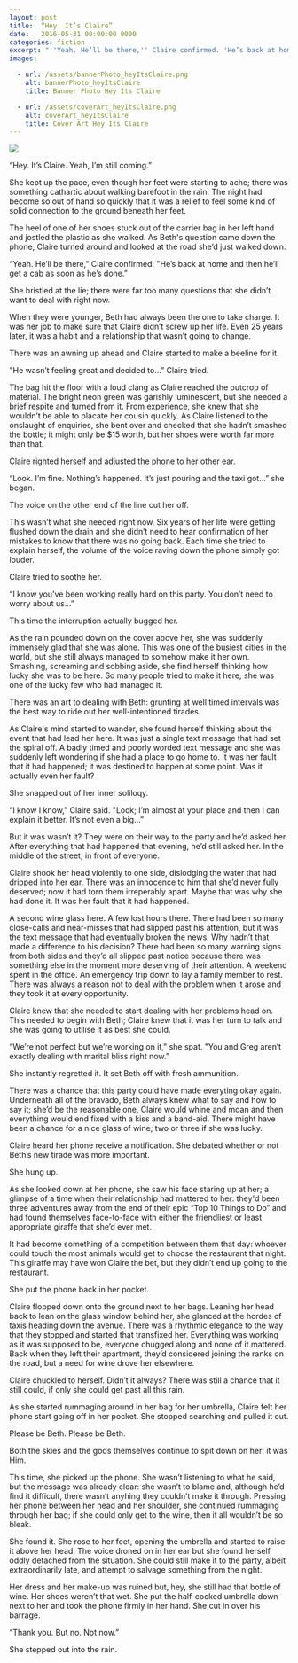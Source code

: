 ```yaml
---
layout: post
title:  “Hey. It’s Claire”
date:   2016-05-31 00:00:00 0000
categories: fiction
excerpt: "''Yeah. He’ll be there,'' Claire confirmed. 'He’s back at home and then he’ll get a cab as soon as he’s done.''<br /><br />She bristled at the lie; there were far too many questions that she didn’t want to deal with right now."
images:

  - url: /assets/bannerPhoto_heyItsClaire.png
    alt: bannerPhoto_heyItsClaire
    title: Banner Photo Hey Its Claire

  - url: /assets/coverArt_heyItsClaire.png
    alt: coverArt_heyItsClaire
    title: Cover Art Hey Its Claire
---
```


<img class="bannerPhoto" src="{{ site.url }}/assets/bannerPhoto_heyItsClaire.png" />

“Hey. It’s Claire. Yeah, I’m still coming.”

She kept up the pace, even though her feet were starting to ache; there was something cathartic about walking barefoot in the rain. The night had become so out of hand so quickly that it was a relief to feel some kind of solid connection to the ground beneath her feet.

The heel of one of her shoes stuck out of the carrier bag in her left hand and jostled the plastic as she walked. As Beth's question came down the phone, Claire turned around and looked at the road she’d just walked down.

“Yeah. He’ll be there," Claire confirmed. "He’s back at home and then he’ll get a cab as soon as he’s done.”

She bristled at the lie; there were far too many questions that she didn’t want to deal with right now.

When they were younger, Beth had always been the one to take charge. It was her job to make sure that Claire didn’t screw up her life. Even 25 years later, it was a habit and a relationship that wasn’t going to change.

There was an awning up ahead and Claire started to make a beeline for it.

"He wasn’t feeling great and decided to…” Claire tried.

The bag hit the floor with a loud clang as Claire reached the outcrop of material. The bright neon green was garishly luminescent, but she needed a brief respite and turned from it. From experience, she knew that she wouldn’t be able to placate her cousin quickly. As Claire listened to the onslaught of enquiries, she bent over and checked that she hadn’t smashed the bottle; it might only be $15 worth, but her shoes were worth far more than that.

Claire righted herself and adjusted the phone to her other ear.

“Look. I’m fine. Nothing’s happened. It’s just pouring and the taxi got…” she began.

The voice on the other end of the line cut her off.

This wasn’t what she needed right now. Six years of her life were getting flushed down the drain and she didn’t need to hear confirmation of her mistakes to know that there was no going back. Each time she tried to explain herself, the volume of the voice raving down the phone simply got louder.

Claire tried to soothe her.

“I know you’ve been working really hard on this party. You don’t need to worry about us…”

This time the interruption actually bugged her.

As the rain pounded down on the cover above her, she was suddenly immensely glad that she was alone. This was one of the busiest cities in the world, but she still always managed to somehow make it her own. Smashing, screaming and sobbing aside, she find herself thinking how lucky she was to be here. So many people tried to make it here; she was one of the lucky few who had managed it.

There was an art to dealing with Beth: grunting at well timed intervals was the best way to ride out her well-intentioned tirades.

As Claire's mind started to wander, she found herself thinking about the event that had lead her here. It was just a single text message that had set the spiral off. A badly timed and poorly worded text message and she was suddenly left wondering if she had a place to go home to. It was her fault that it had happened; it was destined to happen at some point. Was it actually even her fault?

She snapped out of her inner soliloqy.

“I know I know," Claire said. "Look; I’m almost at your place and then I can explain it better. It’s not even a big…”

But it was wasn’t it? They were on their way to the party and he’d asked her. After everything that had happened that evening, he’d still asked her. In the middle of the street; in front of everyone.

Claire shook her head violently to one side, dislodging the water that had dripped into her ear. There was an innocence to him that she’d never fully deserved; now it had torn them irreperably apart. Maybe that was why she had done it. It was her fault that it had happened.

A second wine glass here. A few lost hours there. There had been so many close-calls and near-misses that had slipped past his attention, but it was the text message that had eventually broken the news. Why hadn’t that made a difference to his decision? There had been so many warning signs from both sides and they’d all slipped past notice because there was something else in the moment more deserving of their attention. A weekend spent in the office. An emergency trip down to lay a family member to rest. There was always a reason not to deal with the problem when it arose and they took it at every opportunity.

Claire knew that she needed to start dealing with her problems head on. This needed to begin with Beth; Claire knew that it was her turn to talk and she was going to utilise it as best she could.

“We’re not perfect but we’re working on it," she spat. "You and Greg aren’t exactly dealing with marital bliss right now.”

She instantly regretted it. It set Beth off with fresh ammunition.

There was a chance that this party could have made everyting okay again. Underneath all of the bravado, Beth always knew what to say and how to say it; she’d be the reasonable one, Claire would whine and moan and then everything would end fixed with a kiss and a band-aid. There might have been a chance for a nice glass of wine; two or three if she was lucky.

Claire heard her phone receive a notification. She debated whether or not Beth’s new tirade was more important.

She hung up.

As she looked down at her phone, she saw his face staring up at her; a glimpse of a time when their relationship had mattered to her: they'd been three adventures away from the end of their epic “Top 10 Things to Do” and had found themselves face-to-face with either the friendliest or least appropriate giraffe that she’d ever met.

It had become something of a competition between them that day: whoever could touch the most animals would get to choose the restaurant that night. This giraffe may have won Claire the bet, but they didn’t end up going to the restaurant.

She put the phone back in her pocket.

Claire flopped down onto the ground next to her bags. Leaning her head back to lean on the glass window behind her, she glanced at the hordes of taxis heading down the avenue. There was a rhythmic elegance to the way that they stopped and started that transfixed her. Everything was working as it was supposed to be, everyone chugged along and none of it mattered. Back when they left their apartment, they’d considered joining the ranks on the road, but a need for wine drove her elsewhere.

Claire chuckled to herself. Didn’t it always? There was still a chance that it still could, if only she could get past all this rain.

As she started rummaging around in her bag for her umbrella, Claire felt her phone start going off in her pocket. She stopped searching and pulled it out.

Please be Beth. Please be Beth.

Both the skies and the gods themselves continue to spit down on her: it was Him.

This time, she picked up the phone. She wasn’t listening to what he said, but the message was already clear: she wasn’t to blame and, although he’d find it difficult, there wasn’t anyhing they couldn’t make it through. Pressing her phone between her head and her shoulder, she continued rummaging through her bag; if she could only get to the wine, then it all wouldn’t be so bleak.

She found it. She rose to her feet, opening the umbrella and started to raise it above her head. The voice droned on in her ear but she found herself oddly detached from the situation. She could still make it to the party, albeit extraordinarily late, and attempt to salvage something from the night.

Her dress and her make-up was ruined but, hey, she still had that bottle of wine. Her shoes weren’t that wet. She put the half-cocked umbrella down next to her and took the phone firmly in her hand. She cut in over his barrage.

“Thank you. But no. Not now.”

She stepped out into the rain.
